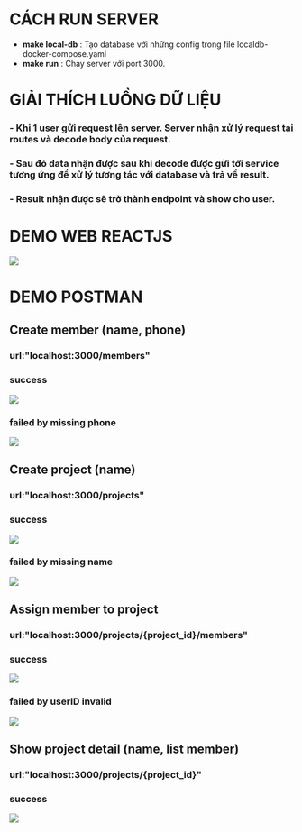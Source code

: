 # CÁCH RUN SERVER
- **make local-db** : Tạo database với những config trong file localdb-docker-compose.yaml 
- **make run** : Chạy server với port 3000.

# GIẢI THÍCH LUỒNG DỮ LIỆU
### - Khi 1 user gửi **request** lên **server**. **Server** nhận xử lý **request** tại **routes** và **decode body** của **request**.
### - Sau đó **data** nhận được sau khi **decode** được gửi tới **service** tương ứng để xử lý tương tác với **database** và trả về **result**.
### - **Result** nhận được sẽ trở thành **endpoint** và show cho user.

# DEMO WEB REACTJS

<img src="https://i.imgur.com/oCoT5Bd.png">

# DEMO POSTMAN

## **Create member (name, phone)**

### url:"localhost:3000/members"

### success
<img src="https://imgur.com/R37W7ZC">

### failed by missing phone 
<img src="https://imgur.com/Rn81AeD">

## **Create project (name)**

### url:"localhost:3000/projects"

### success
<img src="https://imgur.com/JeGQhLS">

### failed by missing name 
<img src="https://imgur.com/Q78PkSA">

## **Assign member to project**

### url:"localhost:3000/projects/{project_id}/members"

### success
<img src="https://imgur.com/dagmonI">

### failed by userID invalid
<img src="https://imgur.com/fw1UoX9">

## **Show project detail (name, list member)**

### url:"localhost:3000/projects/{project_id}"

### success
<img src="https://imgur.com/fH4z7qr">



